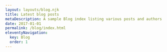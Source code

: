 ```yaml
---
layout: layouts/blog.njk
title: Latest blog posts
metaDescription: A sample Blog index listing various posts and authors.
date: 2017-01-01
permalink: /blog/index.html
eleventyNavigation:
  key: Blog
  order: 1
---
```

